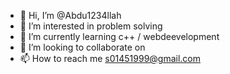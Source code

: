 - 👋 Hi, I’m @Abdu1234llah
- 👀 I’m interested in problem solving 
- 🌱 I’m currently learning c++ / webdeevelopment
- 💞️ I’m looking to collaborate on 
- 📫 How to reach me s01451999@gmail.com

<!---
Abdu1234llah/Abdu1234llah is a ✨ special ✨ repository because its `README.md` (this file) appears on your GitHub profile.
You can click the Preview link to take a look at your changes.
--->
